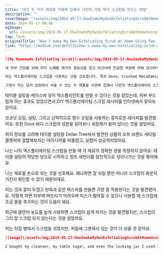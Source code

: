 ```yaml
---
title: "내가 두 가지 재료를 사용해 집에서 나만의 각질 제거 스크럽을 만드는 방법"
description: ""
coverImage: "/assets/img/2024-05-17-HowImakeMyOwnExfoliatingScrubAtHomeUsingTwoIngredients_0.png"
date: 2024-05-17 00:48
ogImage: 
  url: /assets/img/2024-05-17-HowImakeMyOwnExfoliatingScrubAtHomeUsingTwoIngredients_0.png
tag: Tech
originalTitle: "How I make My Own Exfoliating Scrub At Home Using Two Ingredients"
link: "https://medium.com/@efhl35/how-i-make-my-own-exfoliating-scrub-at-home-using-two-ingredients-3abac5e94a04"
---
```



```markdown
![My Homemade Exfoliating Scrub](/assets/img/2024-05-17-HowImakeMyOwnExfoliatingScrubAtHomeUsingTwoIngredients_0.png)

내 피부 건강을 위해 피지 노폐물 제거의 중요성을 알고 아크네에 민감한 부분에 대해 감사하게 생각합니다. 하지만, 장갑, 미트, 전기 스크럽 브러시와 같은 피지 노폐물을 제거하기 위한 도구를 사용하기를 좋아하지 않아요. 왜냐하면 이 도구들은 세균과 박테리아가 쌓일 뿐만 아니라 유지 보수가 필요하기 때문입니다.

저는 엑스폴리에이팅 스크럽을 사용하는 것을 선호합니다. 특히 Dove, Crushed Macadamia & Rice Milk, Body Scrub를 좋아해요. 그 향과 질감, 또한 피부를 부드럽고 매끈하게 만드는 점이 맘에 들어요 — 그냥 제품 가격이 좀 비싸다는 점 빼고 말이죠.

그래서 저는 달러 상점에서 사올 수 있는 두 제품을 사용해 집에서 나만의 엑스폴리에이팅 스크럽을 만들어요.
```

<div class="content-ad"></div>

테이블 설탕을 베이스에 넣어 엑스폴리언트를 만들 수 있다는 것을 알았는데, 피부 부드럽게 하는 효과도 있었으면서 DIY 엑스폴리에이팅 스크럽 레시피를 인터넷에서 찾아보았어요.

코코넛 오일, 설탕, 그리고 선택적으로 향수 오일을 사용하는 흥미로운 레시피를 발견했어요. 또한 Dove 바디 스크럽의 성분을 읽어보니 세정제가 들어 있다는 것을 알았어요.

위의 정보를 고려해 테이블 설탕을 Dollar Tree에서 발견한 상품의 오프 브랜드 세타필 클렌저와 결합해보자는 아이디어를 떠올렸고, 실험이 성공적이었어요.

나는 나의 엑스폴리에이팅 스크럽을 만들 때 각 재료의 정확한 양을 측정하지 않아요: 테이블 설탕의 적당한 양으로 시작하고 점프 세천더를 점진적으로 섞어나가는 것을 좋아해요.

<div class="content-ad"></div>

나는 재료를 손으로 섞는 것을 선호해요. 왜냐하면 잘 섞일 뿐만 아니라 스크럽이 충분히 거친지 확인할 수 있기 때문이에요.

피는 것과 같이 두껍고 반죽과 같은 텍스처를 만들면 가장 잘 작용한다는 것을 발견했어요. 이렇게 하면 피부에 퍼뜨리기 어려우며 피스가 떨어질 수 있으니 사용할 때 스크럽에 조금 물을 추가하는 것이 도움이 돼요.

최근에 클렌저 농도를 높게 사용하면 스크럽이 쉽게 퍼지는 것을 발견했지만, 스크럽이 그리 잘 스크럽 되지 않는다는 것을 알았어요.

저는 직접 병에서 스크럽을 섞었지만, 처음에 그릇에서 섞는 것이 더 쉬울 것 같아요.

<div class="content-ad"></div>

```markdown
![image](/assets/img/2024-05-17-HowImakeMyOwnExfoliatingScrubAtHomeUsingTwoIngredients_1.png)

I bought my cleanser, my table sugar, and even the locking jar I used for the exfoliating scrub from Dollar Tree for a total of $4.
```